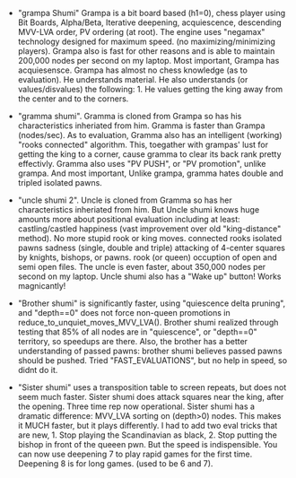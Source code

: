 

* "grampa Shumi"    Grampa is a bit board based (h1=0), chess player using Bit Boards, Alpha/Beta, Iterative deepening, acquiescence, descending MVV-LVA order, PV ordering (at root). The engine uses "negamax" technology designed for maximum speed. (no maximizing/minimizing players). Grampa also is fast for other reasons and is able to maintain 200,000 nodes per second on my laptop. Most important, Grampa has acquiesensce. Grampa has almost no chess knowledge (as to evaluation). He understands material. He also understands (or values/disvalues) the following: 1. He values getting the king away from the center and to the corners.


* "gramma shumi". Gramma is cloned from Grampa so has his characteristics inheriated from him. Gramma is faster than Grampa (nodes/sec). As to evaluation, Gramma also has an intelligent (working) "rooks connected" algorithm. This, toegather with grampas' lust for getting the king to a corner, cause gramma to clear its back rank pretty effectivly. Gramma also uses "PV PUSH", or "PV promotion", unlike grampa. And most important, Unlike grampa, gramma hates double and tripled isolated pawns. 


* "uncle shumi 2". Uncle is cloned from Gramma so has her characteristics inheriated from him. But Uncle shumi knows huge amounts more about positional evaluation including at least:
   castling/castled happiness (vast improvement over old "king-distance" method). No more stupid rook or king moves.
   connected rooks
   isolated pawns sadness (single, double and triple)
   attacking of 4-center squares by knights, bishops, or pawns.
   rook (or queen) occuption of open and semi open files.
The uncle is even faster, about 350,000 nodes per second on my laptop. Uncle shumi also has a "Wake up" button! Works magnicantly!


* "Brother shumi" is significantly faster, using "quiescence delta pruning", and "depth==0" does not force non-queen promotions in reduce_to_unquiet_moves_MVV_LVA(). Brother shumi realized through testing that 85% of all nodes are in "quiescence", or "depth==0" territory, so speedups are there. Also, the brother has a better understanding of passed pawns: brother shumi believes passed pawns should be pushed. Tried "FAST_EVALUATIONS", but no help in speed, so didnt do it. 

* "Sister shumi" uses a transposition table to screen repeats, but does not seem much faster. Sister shumi does attack squares near the king, after the opening. Three time rep now operational. Sister shumi has a dramatic difference: MVV_LVA sorting on (depth>0) nodes. This makes it MUCH faster, but it plays differently. I had to add two eval tricks 
that are new, 1. Stop playing the Scandinavian as black, 2. Stop putting the bishop in front of the queeen pwn. But the speed is indispensible.
You can now use deepening 7 to play rapid games for the first time. Deepening 8 is for long games. (used to be 6 and 7).